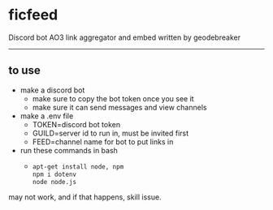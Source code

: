 # ficfeed
Discord bot AO3 link aggregator and embed written by geodebreaker

---

## to use

- make a discord bot
  - make sure to copy the bot token once you see it
  - make sure it can send messages and view channels
- make a .env file
  - TOKEN=discord bot token
  - GUILD=server id to run in, must be invited first
  - FEED=channel name for bot to put links in
- run these commands in bash
  - ```bash
    apt-get install node, npm
    npm i dotenv
    node node.js
    ```

may not work, and if that happens, skill issue.
